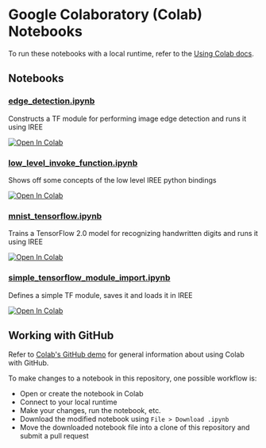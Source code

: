 # Google Colaboratory (Colab) Notebooks

To run these notebooks with a local runtime, refer to the
[Using Colab docs](../docs/using_colab.md).

## Notebooks

### [edge_detection\.ipynb](edge_detection.ipynb)

Constructs a TF module for performing image edge detection and runs it using
IREE

[![Open In Colab](https://colab.research.google.com/assets/colab-badge.svg)](https://colab.research.google.com/github/google/iree/blob/master/colab/edge_detection.ipynb)

### [low_level_invoke_function\.ipynb](low_level_invoke_function.ipynb)

Shows off some concepts of the low level IREE python bindings

[![Open In Colab](https://colab.research.google.com/assets/colab-badge.svg)](https://colab.research.google.com/github/google/iree/blob/master/colab/low_level_invoke_function.ipynb)

### [mnist_tensorflow\.ipynb](mnist_tensorflow.ipynb)

Trains a TensorFlow 2.0 model for recognizing handwritten digits and runs it
using IREE

[![Open In Colab](https://colab.research.google.com/assets/colab-badge.svg)](https://colab.research.google.com/github/google/iree/blob/master/colab/mnist_tensorflow.ipynb)

### [simple_tensorflow_module_import\.ipynb](simple_tensorflow_module_import.ipynb)

Defines a simple TF module, saves it and loads it in IREE

[![Open In Colab](https://colab.research.google.com/assets/colab-badge.svg)](https://colab.research.google.com/github/google/iree/blob/master/colab/simple_tensorflow_module_import.ipynb)

## Working with GitHub

Refer to
[Colab's GitHub demo](https://colab.research.google.com/github/googlecolab/colabtools/blob/master/notebooks/colab-github-demo.ipynb)
for general information about using Colab with GitHub.

To make changes to a notebook in this repository, one possible workflow is:

*   Open or create the notebook in Colab
*   Connect to your local runtime
*   Make your changes, run the notebook, etc.
*   Download the modified notebook using `File > Download .ipynb`
*   Move the downloaded notebook file into a clone of this repository and submit
    a pull request
